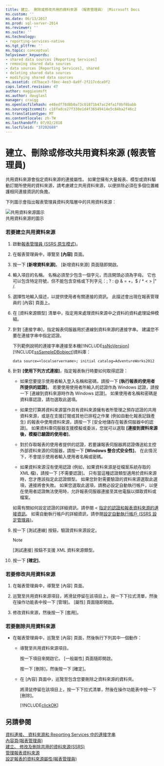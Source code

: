 ```yaml
---
title: 建立、 刪除或修改共用的資料來源 （報表管理員） |Microsoft Docs
ms.custom: ''
ms.date: 06/13/2017
ms.prod: sql-server-2014
ms.reviewer: ''
ms.suite: ''
ms.technology:
- reporting-services-native
ms.tgt_pltfrm: ''
ms.topic: conceptual
helpviewer_keywords:
- shared data sources [Reporting Services]
- removing shared data sources
- data sources [Reporting Services], shared
- deleting shared data sources
- modifying shared data sources
ms.assetid: cd7bace3-f8ec-4ee3-8a9f-2f217cdca9f2
caps.latest.revision: 47
author: maggiesmsft
ms.author: douglasl
manager: craigg
ms.openlocfilehash: e48edf78d8b0a73c01871b47ac24fa1f0bf8babb
ms.sourcegitcommit: c18fadce27f330e1d4f36549414e5c84ba2f46c2
ms.translationtype: MT
ms.contentlocale: zh-TW
ms.lasthandoff: 07/02/2018
ms.locfileid: "37202688"
---
```

# <a name="create-delete-or-modify-a-shared-data-source-report-manager"></a>建立、刪除或修改共用資料來源 (報表管理員)
  共用資料來源會指定資料來源的連接屬性。 如果您擁有大量報表、模型或資料驅動訂閱所使用的資料來源，請考慮建立共用資料來源，以便排除必須在多個位置維護相同連接資訊的負擔。  
  
 下列圖示會指出報表管理員資料夾階層中的共用資料來源：  
  
 ![共用資料來源圖示](media/hlp-16datasource.png "共用資料來源圖示")  
共用資料來源的圖示  
  
### <a name="to-create-a-shared-data-source"></a>若要建立共用資料來源  
  
1.  啟動[報表管理員 &#40;SSRS 原生模式&#41;](../../2014/reporting-services/report-manager-ssrs-native-mode.md)。  
  
2.  在報表管理員中，導覽至 **[內容]** 頁面。  
  
3.  按一下 **[新增資料來源]**。 [新增資料來源] 頁面隨即開啟。  
  
4.  輸入項目的名稱。 名稱必須至少包含一個字元，而且開頭必須為字母。 它也可以包含特定符號，但不能包含空格或下列字元：; ? : @ & = +，$ / * \< > |" /.  
  
5.  選擇性地輸入描述，以提供使用者有關連接的資訊。 此描述會出現在報表管理員的 [內容] 頁面上。  
  
6.  在 [資料來源類型] 清單中，指定用來處理資料來源中之資料的資料處理延伸模組。  
  
7.  針對 [連接字串]，指定報表伺服器用於連線到資料來源的連接字串。 建議您不要在連接字串中指定認證。  
  
     下列範例說明的連接字串連接至本機[!INCLUDE[ssNoVersion](../includes/ssnoversion-md.md)][!INCLUDE[ssSampleDBobject](../includes/sssampledbobject-md.md)]資料庫：  
  
    ```  
    data source=<localservername>; initial catalog=AdventureWorks2012  
    ```  
  
8.  針對 **[使用下列方式連接]**，指定報表執行時要如何取得認證：  
  
    -   如果您要提示使用者輸入登入名稱和密碼，請按一下 **[執行報表的使用者所提供的認證]**。 若要使用使用者所輸入的認證作為 Windows 認證，請按一下 [連線到資料來源時作為 Windows 認證]。 如果使用者名稱和密碼是資料庫認證，請勿選取此選項。  
  
    -   如果您打算將資料來源當作具有資料來源擁有者所管理之預存認證的共用資料來源，或是在支援訂閱或其他已排程之作業 (例如自動化報表記錄產生) 的報表中使用資料來源，請按一下 [安全地儲存在報表伺服器中的認證]。 如果資料庫伺服器支援模擬或委派，您就可以選取 **[連接到資料來源後，模擬已驗證的使用者]**。  
  
    -   對於存取報表的使用者提供的認證，若要讓報表伺服器將認證傳送給主控外部資料來源的伺服器，請按一下 **[Windows 整合式安全性]**。 在此情況下，不會提示使用者輸入使用者名稱或密碼。  
  
    -   如果資料來源沒有使用認證 (例如，如果資料來源是從檔案系統存取的 XML 檔)，請按一下 [不需要認證]。 只有當這種認證類型適用於資料來源時，您才應該指定此認證類型。 如果您針對需要驗證的資料來源選取此選項，連接將會失敗。 如果您選取此選項，請務必設定自動執行帳戶，以便在使用者認證無法使用時，允許報表伺服器連接至其他電腦以擷取資料或檔案。  
  
     如需有關如何設定認證的詳細資訊，請參閱 <<c0> [ 指定的認證和報表資料來源的連接資訊](report-data/specify-credential-and-connection-information-for-report-data-sources.md)。 如需自動執行帳戶的詳細資訊，請參閱[設定自動執行帳戶 &#40;SSRS 設定管理員&#41;](install-windows/configure-the-unattended-execution-account-ssrs-configuration-manager.md)。  
  
9. 按一下 [測試連線] 按鈕，驗證資料來源設定。  
  
    > [!NOTE]  
    >  [測試連接] 按鈕不支援 XML 資料來源類型。  
  
10. 按一下 **[確定]**。  
  
### <a name="to-modify-a-shared-data-source"></a>若要修改共用資料來源  
  
1.  在報表管理員中，導覽至 [內容] 頁面。  
  
2.  巡覽至共用資料來源項目，將滑鼠停留在該項目上，按一下下拉式清單，然後在操作功能表中按一下 [管理]。 [屬性] 頁面隨即開啟。  
  
3.  修改資料來源，然後按一下 [套用]。  
  
### <a name="to-delete-a-shared-data-source"></a>若要刪除共用資料來源  
  
-   在報表管理員中，巡覽至 [內容] 頁面，然後執行下列其中一個動作：  
  
    -   導覽至共用資料來源項目。  
  
         按一下項目來開啟它。 [一般屬性] 頁面隨即開啟。  
  
         按一下 [刪除]，然後按一下 [確定]。  
  
    -   在 [內容] 頁面中，巡覽至包含您要刪除之資料來源的資料夾。  
  
         將滑鼠停留在該項目上，按一下下拉式清單，然後在操作功能表中按一下 [刪除]。  
  
         [!INCLUDE[clickOK](../includes/clickok-md.md)]  
  
## <a name="see-also"></a>另請參閱  
 [資料連接、 資料來源和 Reporting Services 中的連接字串](../../2014/reporting-services/data-connections-data-sources-and-connection-strings-in-reporting-services.md)   
 [內容頁&#40;報表管理員&#41;](../../2014/reporting-services/contents-page-report-manager.md)   
 [建立、 修改及刪除共用的資料來源&#40;SSRS&#41;](report-data/create-modify-and-delete-shared-data-sources-ssrs.md)   
 [管理報表資料來源](report-data/manage-report-data-sources.md)   
 [設定報表的資料來源屬性&#40;報表管理員&#41;](report-data/configure-data-source-properties-for-a-report-report-manager.md)  
  
  
